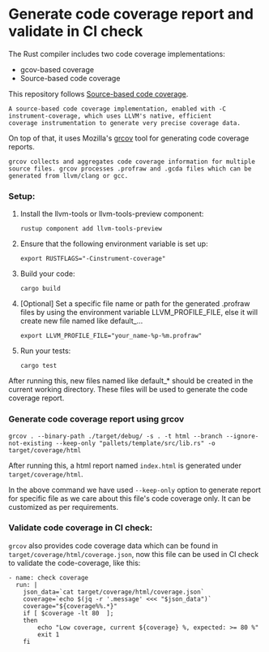 # Generate code coverage report and validate in CI check 

The Rust compiler includes two code coverage implementations:
* gcov-based coverage
* Source-based code coverage

This repository follows [Source-based code coverage](https://doc.rust-lang.org/rustc/instrument-coverage.html).
```
A source-based code coverage implementation, enabled with -C instrument-coverage, which uses LLVM's native, efficient 
coverage instrumentation to generate very precise coverage data.
```

On top of that, it uses Mozilla's [grcov](https://github.com/mozilla/grcov) tool for generating code coverage reports.
```
grcov collects and aggregates code coverage information for multiple source files. grcov processes .profraw and .gcda files which can be generated from llvm/clang or gcc.
```

### Setup:
1. Install the llvm-tools or llvm-tools-preview component:
    ```
    rustup component add llvm-tools-preview
    ```
2. Ensure that the following environment variable is set up:
    ```
    export RUSTFLAGS="-Cinstrument-coverage"
    ```
3. Build your code:
   ```
   cargo build
   ```
4. [Optional] Set a specific file name or path for the generated .profraw files by using the environment variable LLVM_PROFILE_FILE, else it will create new file named like default_...
   ```
   export LLVM_PROFILE_FILE="your_name-%p-%m.profraw"
   ```
5. Run your tests:
   ```
   cargo test
   ```

After running this, new files named like default_* should be created in the current working directory. These files will be used to generate the code coverage report.

### Generate code coverage report using grcov
```
grcov . --binary-path ./target/debug/ -s . -t html --branch --ignore-not-existing --keep-only "pallets/template/src/lib.rs" -o target/coverage/html
```
After running this, a html report named `index.html` is generated under `target/coverage/html`.

In the above command we have used `--keep-only` option to generate report for specific file as we care about this file's code coverage only. It can be customized as per requirements.

### Validate code coverage in CI check:
`grcov` also provides code coverage data which can be found in `target/coverage/html/coverage.json`, now this file can be used in CI check to validate the code-coverage, like this:

```
- name: check coverage
  run: |
    json_data=`cat target/coverage/html/coverage.json`
    coverage=`echo $(jq -r '.message' <<< "$json_data")`
    coverage="${coverage%%.*}"
    if [ $coverage -lt 80  ];
    then
        echo "Low coverage, current ${coverage} %, expected: >= 80 %"
        exit 1
    fi
```